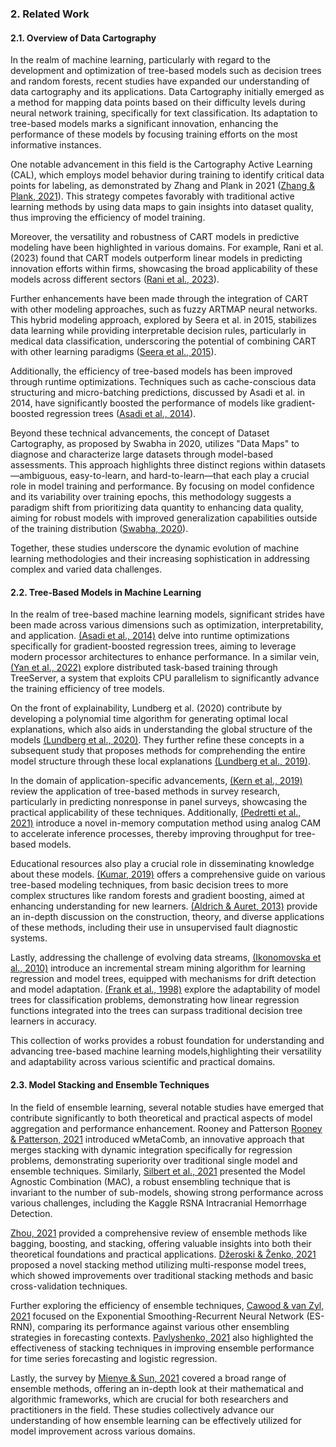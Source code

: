 <!--
 * @Author: hibana2077 hibana2077@gmail.com
 * @Date: 2024-06-21 10:37:03
 * @LastEditors: hibana2077 hibana2077@gmail.com
 * @LastEditTime: 2024-06-22 11:36:29
 * @FilePath: \Dataset-Cartography-for-Tree-based-model\docs\related_work.md
 * @Description: 这是默认设置,请设置`customMade`, 打开koroFileHeader查看配置 进行设置: https://github.com/OBKoro1/koro1FileHeader/wiki/%E9%85%8D%E7%BD%AE
-->
### 2. Related Work

#### 2.1. Overview of Data Cartography

In the realm of machine learning, particularly with regard to the development and optimization of tree-based models such as decision trees and random forests, recent studies have expanded our understanding of data cartography and its applications. Data Cartography initially emerged as a method for mapping data points based on their difficulty levels during neural network training, specifically for text classification. Its adaptation to tree-based models marks a significant innovation, enhancing the performance of these models by focusing training efforts on the most informative instances.

One notable advancement in this field is the Cartography Active Learning (CAL), which employs model behavior during training to identify critical data points for labeling, as demonstrated by Zhang and Plank in 2021 ([Zhang & Plank, 2021](https://consensus.app/papers/cartography-active-learning-zhang/d7e62d8c35215cbda66edd8042ea4e82/?utm_source=chatgpt)). This strategy competes favorably with traditional active learning methods by using data maps to gain insights into dataset quality, thus improving the efficiency of model training.

Moreover, the versatility and robustness of CART models in predictive modeling have been highlighted in various domains. For example, Rani et al. (2023) found that CART models outperform linear models in predicting innovation efforts within firms, showcasing the broad applicability of these models across different sectors ([Rani et al., 2023](https://consensus.app/papers/machine-learning-model-predicting-effort-firms-rani/7762df2cbd4a5720a9446e960657021b/?utm_source=chatgpt)).

Further enhancements have been made through the integration of CART with other modeling approaches, such as fuzzy ARTMAP neural networks. This hybrid modeling approach, explored by Seera et al. in 2015, stabilizes data learning while providing interpretable decision rules, particularly in medical data classification, underscoring the potential of combining CART with other learning paradigms ([Seera et al., 2015](https://consensus.app/papers/fam–cart-model-application-data-classification-seera/135e75eea34c535e858f99888489815b/?utm_source=chatgpt)).

Additionally, the efficiency of tree-based models has been improved through runtime optimizations. Techniques such as cache-conscious data structuring and micro-batching predictions, discussed by Asadi et al. in 2014, have significantly boosted the performance of models like gradient-boosted regression trees ([Asadi et al., 2014](https://consensus.app/papers/optimizations-treebased-machine-learning-models-asadi/5bf2a386dbcb5790bcb4aeac49a66950/?utm_source=chatgpt)).

Beyond these technical advancements, the concept of Dataset Cartography, as proposed by Swabha in 2020, utilizes "Data Maps" to diagnose and characterize large datasets through model-based assessments. This approach highlights three distinct regions within datasets—ambiguous, easy-to-learn, and hard-to-learn—that each play a crucial role in model training and performance. By focusing on model confidence and its variability over training epochs, this methodology suggests a paradigm shift from prioritizing data quantity to enhancing data quality, aiming for robust models with improved generalization capabilities outside of the training distribution ([Swabha, 2020](https://aclanthology.org/2020.emnlp-main.746)).

Together, these studies underscore the dynamic evolution of machine learning methodologies and their increasing sophistication in addressing complex and varied data challenges.

#### 2.2. Tree-Based Models in Machine Learning

In the realm of tree-based machine learning models, significant strides have been made across various dimensions such as optimization, interpretability, and application. [(Asadi et al., 2014)](https://consensus.app/papers/optimizations-treebased-machine-learning-models-asadi/5bf2a386dbcb5790bcb4aeac49a66950/?utm_source=chatgpt) delve into runtime optimizations specifically for gradient-boosted regression trees, aiming to leverage modern processor architectures to enhance performance. In a similar vein, [(Yan et al., 2022)](https://consensus.app/papers/distributed-training-tree-models-yan/00d26ba980365b9382c9631e8666e7e6/?utm_source=chatgpt) explore distributed task-based training through TreeServer, a system that exploits CPU parallelism to significantly advance the training efficiency of tree models.

On the front of explainability, Lundberg et al. (2020) contribute by developing a polynomial time algorithm for generating optimal local explanations, which also aids in understanding the global structure of the models [(Lundberg et al., 2020)](https://consensus.app/papers/from-explanations-trees-lundberg/14cd090e21985468a4b1f3bad8c1050b/?utm_source=chatgpt). They further refine these concepts in a subsequent study that proposes methods for comprehending the entire model structure through these local explanations [(Lundberg et al., 2019)](https://consensus.app/papers/trees-from-explanations-global-understanding-lundberg/0eed30cd9dc95907b3cf72fbd78a7d5f/?utm_source=chatgpt).

In the domain of application-specific advancements, [(Kern et al., 2019)](https://consensus.app/papers/treebased-machine-learning-methods-survey-research-kern/79f51bc04e9159d68514ee53ee7de112/?utm_source=chatgpt) review the application of tree-based methods in survey research, particularly in predicting nonresponse in panel surveys, showcasing the practical applicability of these techniques. Additionally, [(Pedretti et al., 2021)](https://consensus.app/papers/treebased-machine-learning-performed-analog-pedretti/178a7f7eec715eedab8b268e9dfc8b32/?utm_source=chatgpt) introduce a novel in-memory computation method using analog CAM to accelerate inference processes, thereby improving throughput for tree-based models.

Educational resources also play a crucial role in disseminating knowledge about these models. [(Kumar, 2019)](https://consensus.app/papers/treebased-modeling-techniques-kumar/edfe4216dec959799f6611485b63972e/?utm_source=chatgpt) offers a comprehensive guide on various tree-based modeling techniques, from basic decision trees to more complex structures like random forests and gradient boosting, aimed at enhancing understanding for new learners. [(Aldrich & Auret, 2013)](https://consensus.app/papers/treebased-methods-aldrich/daae7fa9145a596bbe6a905868ca4e32/?utm_source=chatgpt) provide an in-depth discussion on the construction, theory, and diverse applications of these methods, including their use in unsupervised fault diagnostic systems.

Lastly, addressing the challenge of evolving data streams, [(Ikonomovska et al., 2010)](https://consensus.app/papers/learning-model-trees-evolving-data-streams-ikonomovska/56d85d4d612753a1935a0b87eb8ad7b3/?utm_source=chatgpt) introduce an incremental stream mining algorithm for learning regression and model trees, equipped with mechanisms for drift detection and model adaptation. [(Frank et al., 1998)](https://consensus.app/papers/using-model-trees-classification-frank/0160e2c97b9c5a23bf09dc2dca8a82fd/?utm_source=chatgpt) explore the adaptability of model trees for classification problems, demonstrating how linear regression functions integrated into the trees can surpass traditional decision tree learners in accuracy.

This collection of works provides a robust foundation for understanding and advancing tree-based machine learning models,highlighting their versatility and adaptability across various scientific and practical domains.

#### 2.3. Model Stacking and Ensemble Techniques

In the field of ensemble learning, several notable studies have emerged that contribute significantly to both theoretical and practical aspects of model aggregation and performance enhancement. Rooney and Patterson [Rooney & Patterson, 2021](https://consensus.app/papers/combination-stacking-integration-rooney/dee73931fd1753eb86406057fbfcd2a5/?utm_source=chatgpt) introduced wMetaComb, an innovative approach that merges stacking with dynamic integration specifically for regression problems, demonstrating superiority over traditional single model and ensemble techniques. Similarly, [Silbert et al., 2021](https://consensus.app/papers/model-agnostic-combination-ensemble-learning-silbert/7ac9b7db1be455a291e17507202e7729/?utm_source=chatgpt) presented the Model Agnostic Combination (MAC), a robust ensembling technique that is invariant to the number of sub-models, showing strong performance across various challenges, including the Kaggle RSNA Intracranial Hemorrhage Detection.

[Zhou, 2021](https://consensus.app/papers/methods-horng/d7d9476b875b5b7aad737db5175e7b52/?utm_source=chatgpt) provided a comprehensive review of ensemble methods like bagging, boosting, and stacking, offering valuable insights into both their theoretical foundations and practical applications. [Džeroski & Ženko, 2021](https://consensus.app/papers/stacking-multiresponse-model-trees-džeroski/3ea9047b5a8a5d74968f74afebef427d/?utm_source=chatgpt) proposed a novel stacking method utilizing multi-response model trees, which showed improvements over traditional stacking methods and basic cross-validation techniques.

Further exploring the efficiency of ensemble techniques, [Cawood & van Zyl, 2021](https://consensus.app/papers/evaluating-state-forecasting-ensembles-metalearning-cawood/73196bfe67b655d18cdb9628290de42a/?utm_source=chatgpt) focused on the Exponential Smoothing-Recurrent Neural Network (ES-RNN), comparing its performance against various other ensembling strategies in forecasting contexts. [Pavlyshenko, 2021](https://consensus.app/papers/using-stacking-approaches-machine-learning-models-pavlyshenko/bcd49b370771530abd7924a59d8412a7/?utm_source=chatgpt) also highlighted the effectiveness of stacking techniques in improving ensemble performance for time series forecasting and logistic regression.

Lastly, the survey by [Mienye & Sun, 2021](https://consensus.app/papers/survey-ensemble-learning-concepts-algorithms-mienye/f3767787a7cc549bb850dcd5b5e07933/?utm_source=chatgpt) covered a broad range of ensemble methods, offering an in-depth look at their mathematical and algorithmic frameworks, which are crucial for both researchers and practitioners in the field. These studies collectively advance our understanding of how ensemble learning can be effectively utilized for model improvement across various domains.

<!-- However, 仍然比較少研究把 Data Cartography 應用到資料分割後做再訓練 ，因此 ， 我們研究了Data Cartography 應用到資料分割分法以及將分割資料做再訓練的效能評比 -->